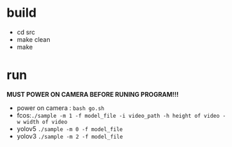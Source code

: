 # build
- cd src
- make clean
- make
# run
**MUST POWER ON CAMERA BEFORE RUNING PROGRAM!!!**
- power on camera : `bash go.sh`
- fcos:`./sample -m 1 -f model_file -i video_path -h height of video -w width of video`
- yolov5 `./sample -m 0 -f model_file`
- yolov3 `./sample -m 2 -f model_file`

